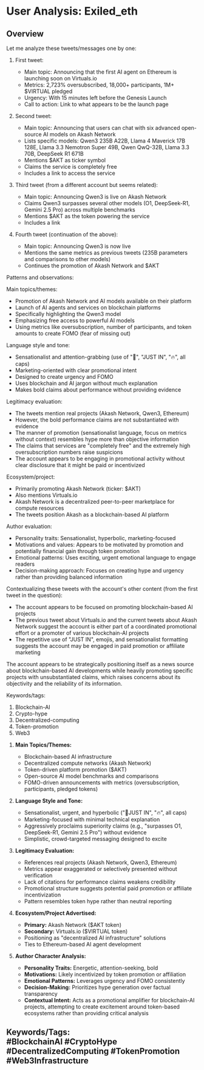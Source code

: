 # User Analysis: Exiled_eth

## Overview

<think>
Let me analyze these tweets/messages one by one:

1. First tweet:
   - Main topic: Announcing that the first AI agent on Ethereum is launching soon on Virtuals.io
   - Metrics: 2,723% oversubscribed, 18,000+ participants, 1M+ $VIRTUAL pledged
   - Urgency: With 15 minutes left before the Genesis Launch
   - Call to action: Link to what appears to be the launch page

2. Second tweet:
   - Main topic: Announcing that users can chat with six advanced open-source AI models on Akash Network
   - Lists specific models: Qwen3 235B A22B, Llama 4 Maverick 17B 128E, Llama 3.3 Nemotron Super 49B, Qwen QwQ-32B, Llama 3.3 70B, DeepSeek R1 671B
   - Mentions $AKT as ticker symbol
   - Claims the service is completely free
   - Includes a link to access the service

3. Third tweet (from a different account but seems related):
   - Main topic: Announcing Qwen3 is live on Akash Network
   - Claims Qwen3 surpasses several other models (O1, DeepSeek-R1, Gemini 2.5 Pro) across multiple benchmarks
   - Mentions $AKT as the token powering the service
   - Includes a link

4. Fourth tweet (continuation of the above):
   - Main topic: Announcing Qwen3 is now live
   - Mentions the same metrics as previous tweets (235B parameters and comparisons to other models)
   - Continues the promotion of Akash Network and $AKT

Patterns and observations:

Main topics/themes:
- Promotion of Akash Network and AI models available on their platform
- Launch of AI agents and services on blockchain platforms
- Specifically highlighting the Qwen3 model
- Emphasizing free access to powerful AI models
- Using metrics like oversubscription, number of participants, and token amounts to create FOMO (fear of missing out)

Language style and tone:
- Sensationalist and attention-grabbing (use of "🚨", "JUST IN", "🔥", all caps)
- Marketing-oriented with clear promotional intent
- Designed to create urgency and FOMO
- Uses blockchain and AI jargon without much explanation
- Makes bold claims about performance without providing evidence

Legitimacy evaluation:
- The tweets mention real projects (Akash Network, Qwen3, Ethereum)
- However, the bold performance claims are not substantiated with evidence
- The manner of promotion (sensationalist language, focus on metrics without context) resembles hype more than objective information
- The claims that services are "completely free" and the extremely high oversubscription numbers raise suspicions
- The account appears to be engaging in promotional activity without clear disclosure that it might be paid or incentivized

Ecosystem/project:
- Primarily promoting Akash Network (ticker: $AKT)
- Also mentions Virtuals.io
- Akash Network is a decentralized peer-to-peer marketplace for compute resources
- The tweets position Akash as a blockchain-based AI platform

Author evaluation:
- Personality traits: Sensationalist, hyperbolic, marketing-focused
- Motivations and values: Appears to be motivated by promotion and potentially financial gain through token promotion
- Emotional patterns: Uses exciting, urgent emotional language to engage readers
- Decision-making approach: Focuses on creating hype and urgency rather than providing balanced information

Contextualizing these tweets with the account's other content (from the first tweet in the question):
- The account appears to be focused on promoting blockchain-based AI projects
- The previous tweet about Virtuals.io and the current tweets about Akash Network suggest the account is either part of a coordinated promotional effort or a promoter of various blockchain-AI projects
- The repetitive use of "JUST IN", emojis, and sensationalist formatting suggests the account may be engaged in paid promotion or affiliate marketing

The account appears to be strategically positioning itself as a news source about blockchain-based AI developments while heavily promoting specific projects with unsubstantiated claims, which raises concerns about its objectivity and the reliability of its information.

Keywords/tags:
1. Blockchain-AI
2. Crypto-hype
3. Decentralized-computing
4. Token-promotion
5. Web3
</think>

1. **Main Topics/Themes:**
   - Blockchain-based AI infrastructure
   - Decentralized compute networks (Akash Network)
   - Token-driven platform promotion ($AKT)
   - Open-source AI model benchmarks and comparisons
   - FOMO-driven announcements with metrics (oversubscription, participants, pledged tokens)

2. **Language Style and Tone:**
   - Sensationalist, urgent, and hyperbolic ("🚨JUST IN", "🔥", all caps)
   - Marketing-focused with minimal technical explanation
   - Aggressively proclaims superiority claims (e.g., "surpasses O1, DeepSeek-R1, Gemini 2.5 Pro") without evidence
   - Simplistic, crowd-targeted messaging designed to excite

3. **Legitimacy Evaluation:**
   - References real projects (Akash Network, Qwen3, Ethereum)
   - Metrics appear exaggerated or selectively presented without verification
   - Lack of citations for performance claims weakens credibility
   - Promotional structure suggests potential paid promotion or affiliate incentivization
   - Pattern resembles token hype rather than neutral reporting

4. **Ecosystem/Project Advertised:**
   - **Primary:** Akash Network ($AKT token)
   - **Secondary:** Virtuals.io ($VIRTUAL token)
   - Positioning as "decentralized AI infrastructure" solutions
   - Ties to Ethereum-based AI agent development

5. **Author Character Analysis:**
   - **Personality Traits:** Energetic, attention-seeking, bold
   - **Motivations:** Likely incentivized by token promotion or affiliation
   - **Emotional Patterns:** Leverages urgency and FOMO consistently
   - **Decision-Making:** Prioritizes hype generation over factual transparency
   - **Contextual Intent:** Acts as a promotional amplifier for blockchain-AI projects, attempting to create excitement around token-based ecosystems rather than providing critical analysis

**Keywords/Tags:**  
\#BlockchainAI \#CryptoHype \#DecentralizedComputing \#TokenPromotion \#Web3Infrastructure
---
